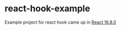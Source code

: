 # react-hook-example

Example project for react hook came up in [React 16.8.0](https://github.com/facebook/react/blob/master/CHANGELOG.md#1680-february-6-2019)
